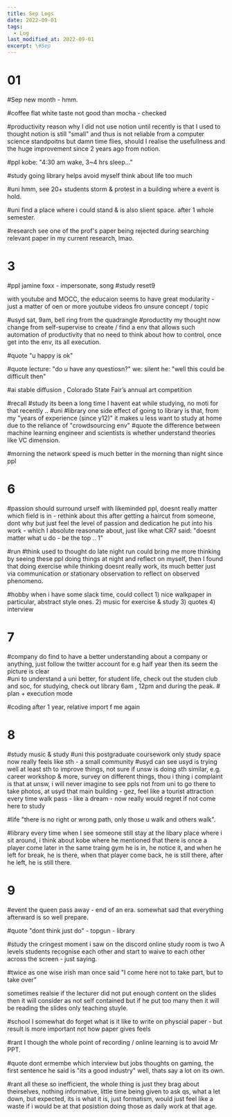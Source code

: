 ```yaml
---
title: Sep Logs
date: 2022-09-01
tags:
  - Log
last_modified_at: 2022-09-01
excerpt: \#Sep 
---
```


# 01
\#Sep new month - hmm.

\#coffee flat white taste not good than mocha - checked

\#productivity reason why I did not use notion until recently is that I used to thought notion is still "small" and thus is not reliable from a computer science standpoitns but damn time flies, should I realise the usefullness and the huge improvement since 2 years ago from notion.

\#ppl kobe: "4:30 am wake, 3~4 hrs sleep..."

\#study going library helps avoid myself think about life too much

\#uni hmm, see 20+ students storm & protest in a building where a event is hold.

\#uni find a place where i could stand & is also slient space. after 1 whole semester.

\#research see one of the prof's paper being rejected during searching relevant paper in my current research, lmao.

# 3

\#ppl jamine foxx - impersonate, song
\#study reset9

with youtube and MOCC, the educaion seems to have great modularity - just a matter of oen or more youtube videos fro unsure concept / topic

\#usyd sat, 9am, bell ring from the quadrangle
\#productity my thought now change from self-supervise to create / find a env that allows such automation of productivity that no need to think about how to control, once get into the env, its all execution.

\#quote "u happy is ok"

\#quote 
lecture: "do u have any questiosn?"
we: silent
he: "well this could be difficult then"

\#ai stable diffusion , Colorado State Fair’s annual art competition

\#recall \#study its been a long time I havent eat while studying, no moti for that recently ..
\#uni \#library one side effect of going to library is that, from my "years of experience (since y12)" it makes u less want to study at home due to the reliance of "crowdsourcing env"
\#quote the difference between machine learning engineer and scientists is whether understand theories like VC dimension.

\#morning the network speed is much better in the morning than night since ppl

# 6

\#passion should surround urself with likeminded ppl, doesnt really matter which field is in - rethink about this after getting a haircut from someone, dont why but just feel the level of passion and dedication he put into his work - which I absolute reasonate about, just like what CR7 said:
"doesnt matter what u do - be the top .. 1"

\#run \#think used to thought do late night run could bring me more thinking by seeing these ppl doing things at night and reflect on myself, then I found that doing exercise while thinking doesnt really work, its much better just via communication or stationary observation to reflect on observed phenomeno.

\#hobby when i have some slack time, could collect 1) nice walkpaper in particular, abstract style ones. 2) music for exercise & study 3) quotes 4) interview

# 7 

\#company do find to have a better understanding about a company or anything, just follow the twitter account for e.g half year then its seem the picture is clear  
\#uni to understand a uni better, for student life, check out the studen club and soc, for studying, check out library 6am , 12pm and during the peak.
\# plan + execution mode

\#coding after 1 year, relative import f me again

# 8

\#study music & study 
\#uni this postgraduate coursework only study space now really feels like sth - a small community
\#usyd can see usyd is trying well at least sth to improve things, not sure if unsw is doing sth similar, e.g. career workshop & more, survey on different things, thou i thing i complaint is that at unsw, i will never imagine to see ppls not from uni to go there to take photos, at usyd that main building - gez, feel like a tourist attraction every time walk pass - like a dream - now really would regret if not come here to study 

\#life "there is no right or wrong path, only those u walk and others walk".

\#library every time when I see someone still stay at the libary place where i sit around, i think about kobe where he mentioned that there is once a player come later in the same traing gym he is in, he notice it, and when he left for break, he is there, when that player come back, he is still there, after he left, he is still there.


# 9

\#event the queen pass away - end of an era. somewhat sad that everything afterward is so well prepare.

\#quote "dont think just do" - topgun - library

\#study the cringest moment i saw on the discord online study room is two A levels students recognise each other and start to waive to each other across the screen - just saying.

\#twice as one wise irish man once said "I come here not to take part, but to take over"

sometimes realsie if the lecturer did not put enough content on the slides then it will consider  as not self contained but if he put too many then it will be reading the slides only teaching stuyle.

\#school I somewhat do forget what is it like to write on physcial paper - but result is more important not how paper gives feels

\#rant I though the whole point of recording / online learning is to avoid Mr PPT.

\#quote dont ermembe which interview but jobs thoughts on gaming, the first sentence he said is "its a good industry" well, thats say a lot on its own.

\#rant all these so inefficient, the whole thing is just they brag about theirselves, nothing informative, little time being given to ask qs, what a let down, but expected, its is what it is, just formatism, would just feel like a waste if i would be at that posistion doing those as daily work at that age.